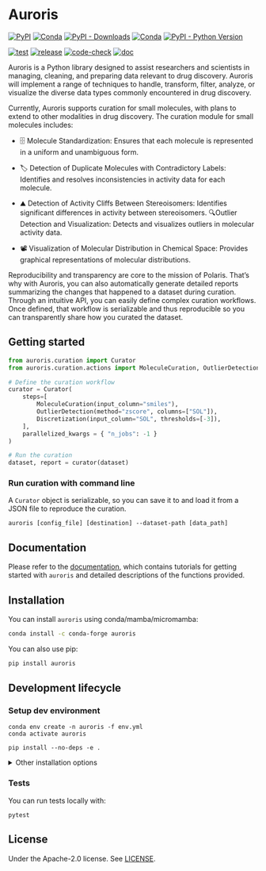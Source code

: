 # Auroris

[![PyPI](https://img.shields.io/pypi/v/auroris)](https://pypi.org/project/auroris/)
[![Conda](https://img.shields.io/conda/v/conda-forge/auroris?label=conda&color=success)](https://anaconda.org/conda-forge/auroris)
[![PyPI - Downloads](https://img.shields.io/pypi/dm/auroris)](https://pypi.org/project/auroris/)
[![Conda](https://img.shields.io/conda/dn/conda-forge/auroris)](https://anaconda.org/conda-forge/auroris)
[![PyPI - Python Version](https://img.shields.io/pypi/pyversions/auroris)](https://pypi.org/project/auroris/)

[![test](https://github.com/polaris-hub/auroris/actions/workflows/test.yml/badge.svg)](https://github.com/polaris-hub/auroris/actions/workflows/test.yml)
[![release](https://github.com/polaris-hub/auroris/actions/workflows/release.yml/badge.svg)](https://github.com/polaris-hub/auroris/actions/workflows/release.yml)
[![code-check](https://github.com/polaris-hub/auroris/actions/workflows/code-check.yml/badge.svg)](https://github.com/polaris-hub/auroris/actions/workflows/code-check.yml)
[![doc](https://github.com/polaris-hub/auroris/actions/workflows/doc.yml/badge.svg)](https://github.com/polaris-hub/auroris/actions/workflows/doc.yml)


Auroris is a Python library designed to assist researchers and scientists in managing, cleaning, and preparing data relevant to drug discovery. Auroris will implement a range of techniques to handle, transform, filter, analyze, or visualize the diverse data types commonly encountered in drug discovery. 

Currently, Auroris supports curation for small molecules, with plans to extend to other modalities in drug discovery. The curation module for small molecules includes:

- 🗄️ Molecule Standardization: Ensures that each molecule is represented in a uniform and unambiguous form.

- 🏷️ Detection of Duplicate Molecules with Contradictory Labels: Identifies and resolves inconsistencies in activity data for each molecule.

- ⛰️ Detection of Activity Cliffs Between Stereoisomers: Identifies significant differences in activity between stereoisomers.
🔍Outlier Detection and Visualization: Detects and visualizes outliers in molecular activity data.

- 📽️ Visualization of Molecular Distribution in Chemical Space: Provides graphical representations of molecular distributions.

Reproducibility and transparency are core to the mission of Polaris. That’s why with Auroris, you can also automatically generate detailed reports summarizing the changes that happened to a dataset during curation. Through an intuitive API, you can easily define complex curation workflows. Once defined, that workflow is serializable and thus reproducible so you can transparently share how you curated the dataset.
 


## Getting started

```python
from auroris.curation import Curator
from auroris.curation.actions import MoleculeCuration, OutlierDetection, Discretization

# Define the curation workflow
curator = Curator(
    steps=[
        MoleculeCuration(input_column="smiles"),
        OutlierDetection(method="zscore", columns=["SOL"]),
        Discretization(input_column="SOL", thresholds=[-3]),
    ],
    parallelized_kwargs = { "n_jobs": -1 }
)

# Run the curation
dataset, report = curator(dataset)
```
### Run curation with command line
A `Curator` object is serializable, so you can save it to and load it from a JSON file to reproduce the curation.

```
auroris [config_file] [destination] --dataset-path [data_path]
```

## Documentation

Please refer to the [documentation](https://polaris-hub.github.io/auroris/), which contains tutorials for getting started with `auroris` and detailed descriptions of the functions provided.

## Installation

You can install `auroris` using conda/mamba/micromamba:

```bash
conda install -c conda-forge auroris
```

You can also use pip:

```bash
pip install auroris
```

## Development lifecycle

### Setup dev environment

```shell
conda env create -n auroris -f env.yml
conda activate auroris

pip install --no-deps -e .
```

<details>
  <summary>Other installation options</summary>
  
    Alternatively, using [uv](https://github.com/astral-sh/uv):
    ```shell
    uv venv -p 3.12 auroris
    source .venv/auroris/bin/activate
    uv pip compile pyproject.toml -o requirements.txt --all-extras
    uv pip install -r requirements.txt 
    ```   
</details>


### Tests

You can run tests locally with:

```shell
pytest
```

## License

Under the Apache-2.0 license. See [LICENSE](LICENSE).
